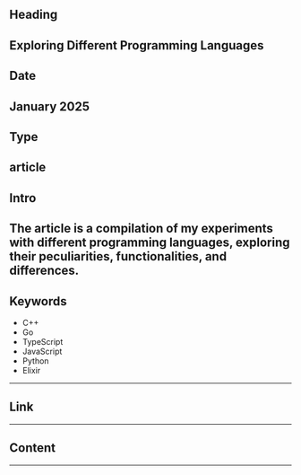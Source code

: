 ## Heading
Exploring Different Programming Languages
---

## Date
January 2025
---

## Type
article
---

## Intro
The article is a compilation of my experiments with different programming languages, exploring their peculiarities, functionalities, and differences.
---

## Keywords
- C++
- Go
- TypeScript
- JavaScript
- Python
- Elixir
---

## Link
---

## Content
---

